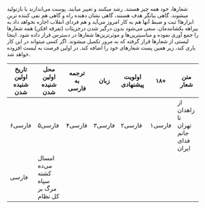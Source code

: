شعارها، خود همه چیز هستند. رشد میکنند و تغییر میابند. پوست می‌اندازند یا بازتولید میشوند. گاهی بیانگر هدف هستند، گاهی نشان دهنده راه و گاهی هم نفی کننده ترینِ ابزارها! 
ثبت و ضبط آنها هم به کار امروز می‌آید و هم فردای انقلاب اجازه نخواهد داد به بیراهه بکشانندمان. 
سعی می‌شود بدون درگیر شدن درجزیئات (تفرقه افکن) همه شعارها را جمع آوری نموده و مناسبترین‌ها و موثرترین‌ها شعارها در دسترس قرار داده شود.
اینجا لیستی از شعارها قرار گرفته که به مرور تکمیل میشوند. اگر کسی میتواند در این کار یاری کند، زیر همین پست شعارهای خود را اضافه کند. در اولین فرصت به لیست افزوده خواهد شد.



|  تاریخ اولین شنیده شدن | محل اولین شنیده شدن | ترجمه به فارسی | زبان | اولویت پیشنهادی | ۱۸+| متن شعار |
| ------------- | ------------- | ------------- | ------------- | ------------- | ------------- | ------------- |
| فارسی۶  |فارسی۵  |فارسی۴  |فارسی۳  |فارسی۲  |فارسی۱  | از زاهدان تا تهران  جانم فدای ایران  |
| فارسی  | امسال می‌ده کشته سپاه  مرگ بر کل نظام  |
